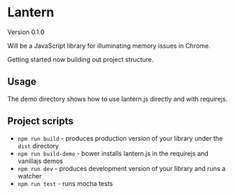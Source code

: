 # Lantern

Version 0.1.0

Will be a JavaScript library for illuminating memory issues in Chrome.

Getting started now building out project structure.

## Usage

The demo directory shows how to use lantern.js directly and with requirejs.

## Project scripts

* `npm run build` - produces production version of your library under the `dist` directory
* `npm run build-demo` - bower installs lantern.js in the requirejs and vanillajs demos
* `npm run dev` - produces development version of your library and runs a watcher
* `npm run test` - runs mocha tests
